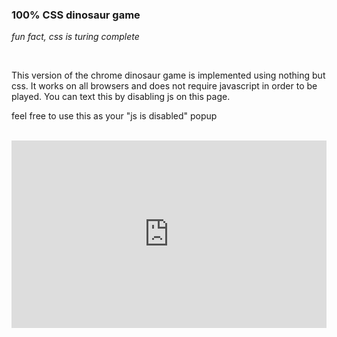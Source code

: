 ### 100% CSS dinosaur game
<!-- META a version of the chrome dinosaur game implemented using only css and html META -->
<!-- STAR ICON -->

*fun fact, css is turing complete*

<br>

This version of the chrome dinosaur game is implemented using nothing but css. It works on all browsers and does not require javascript in order to be played. You can text this by disabling js on this page. 

feel free to use this as your "js is disabled" popup

<br>

<iframe height="300" style="width: 100%;" scrolling="no" title="Pure CSS dinosaur game" src="https://codepen.io/ollielynas/embed/KKJgBNo?default-tab=result&theme-id=light" frameborder="no" loading="lazy" allowtransparency="true" allowfullscreen="true">
  See the Pen <a href="https://codepen.io/ollielynas/pen/KKJgBNo">
  Untitled</a> by ollielynas (<a href="https://codepen.io/ollielynas">@ollielynas</a>)
  on <a href="https://codepen.io">CodePen</a>.
</iframe>
<!-- LAST EDITED Wed Nov  8 14:40:19 2023 LAST EDITED-->